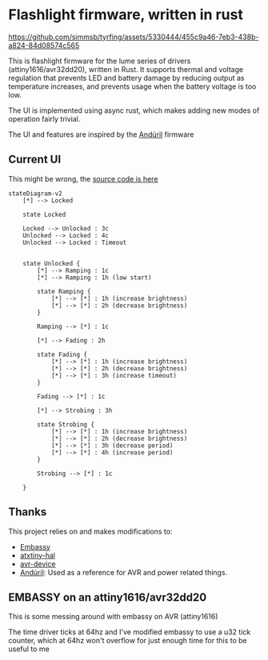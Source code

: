# Flashlight firmware, written in rust


https://github.com/simmsb/tyrfing/assets/5330444/455c9a46-7eb3-438b-a824-84d08574c565


This is flashlight firmware for the lume series of drivers (attiny1616/avr32dd20), written in Rust. 
It supports thermal and voltage regulation that prevents LED and battery damage by reducing output as temperature increases, and prevents usage when the battery voltage is too low.

The UI is implemented using async rust, which makes adding new modes of operation fairly trivial.

The UI and features are inspired by the
[Andúril](https://github.com/ToyKeeper/anduril) firmware

## Current UI

This might be wrong, the [source code is here](./src/states.rs)

```mermaid
stateDiagram-v2
    [*] --> Locked

    state Locked

    Locked --> Unlocked : 3c
    Unlocked --> Locked : 4c
    Unlocked --> Locked : Timeout


    state Unlocked {
        [*] --> Ramping : 1c
        [*] --> Ramping : 1h (low start)
        
        state Ramping {
            [*] --> [*] : 1h (increase brightness)
            [*] --> [*] : 2h (decrease brightness)
        }
        
        Ramping --> [*] : 1c

        [*] --> Fading : 2h
        
        state Fading {
            [*] --> [*] : 1h (increase brightness)
            [*] --> [*] : 2h (decrease brightness)
            [*] --> [*] : 3h (increase timeout)
        }
        
        Fading --> [*] : 1c

        [*] --> Strobing : 3h
        
        state Strobing {
            [*] --> [*] : 1h (increase brightness)
            [*] --> [*] : 2h (decrease brightness)
            [*] --> [*] : 3h (decrease period)
            [*] --> [*] : 4h (increase period)
        }
        
        Strobing --> [*] : 1c

    }
```

## Thanks

This project relies on and makes modifications to:

- [Embassy](https://github.com/embassy-rs/embassy)
- [atxtiny-hal](https://github.com/G33KatWork/atxtiny-hal)
- [avr-device](https://github.com/Rahix/avr-device)
- [Andúril](https://github.com/ToyKeeper/anduril): Used as a reference for AVR
  and power related things.

## EMBASSY on an attiny1616/avr32dd20

This is some messing around with embassy on AVR (attiny1616)

The time driver ticks at 64hz and I've modified embassy to use a u32 tick
counter, which at 64hz won't overflow for just enough time for this to be useful
to me

